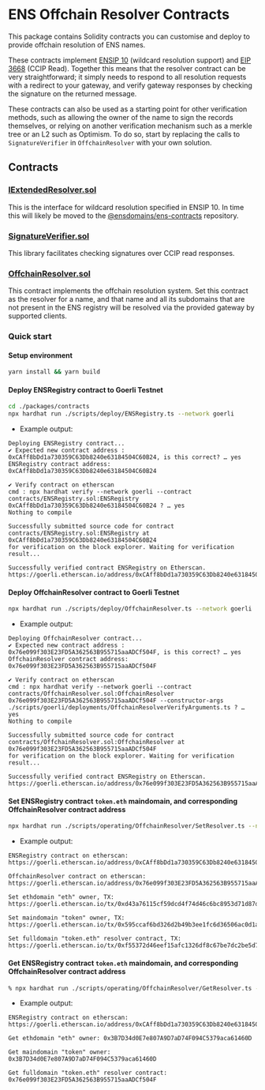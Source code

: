 # ENS Offchain Resolver Contracts

This package contains Solidity contracts you can customise and deploy to provide offchain resolution of ENS names.

These contracts implement [ENSIP 10](https://docs.ens.domains/ens-improvement-proposals/ensip-10-wildcard-resolution) (wildcard resolution support) and [EIP 3668](https://eips.ethereum.org/EIPS/eip-3668) (CCIP Read). Together this means that the resolver contract can be very straightforward; it simply needs to respond to all resolution requests with a redirect to your gateway, and verify gateway responses by checking the signature on the returned message.

These contracts can also be used as a starting point for other verification methods, such as allowing the owner of the name to sign the records themselves, or relying on another verification mechanism such as a merkle tree or an L2 such as Optimism. To do so, start by replacing the calls to `SignatureVerifier` in `OffchainResolver` with your own solution.

## Contracts

### [IExtendedResolver.sol](contracts/IExtendedResolver.sol)

This is the interface for wildcard resolution specified in ENSIP 10. In time this will likely be moved to the [@ensdomains/ens-contracts](https://github.com/ensdomains/ens-contracts) repository.

### [SignatureVerifier.sol](contracts/SignatureVerifier.sol)

This library facilitates checking signatures over CCIP read responses.

### [OffchainResolver.sol](contracts/OffchainResolver.sol)

This contract implements the offchain resolution system. Set this contract as the resolver for a name, and that name and all its subdomains that are not present in the ENS registry will be resolved via the provided gateway by supported clients.

### Quick start

#### Setup environment

```bash
yarn install && yarn build
```

#### Deploy ENSRegistry contract to Goerli Testnet

```bash
cd ./packages/contracts
npx hardhat run ./scripts/deploy/ENSRegistry.ts --network goerli
```

- Example output:

```
Deploying ENSRegistry contract...
✔ Expected new contract address : 0xCAff8bDd1a730359C63Db8240e63184504C60B24, is this correct? … yes
ENSRegistry contract address: 0xCAff8bDd1a730359C63Db8240e63184504C60B24

✔ Verify contract on etherscan
cmd : npx hardhat verify --network goerli --contract contracts/ENSRegistry.sol:ENSRegistry 0xCAff8bDd1a730359C63Db8240e63184504C60B24 ? … yes
Nothing to compile

Successfully submitted source code for contract
contracts/ENSRegistry.sol:ENSRegistry at 0xCAff8bDd1a730359C63Db8240e63184504C60B24
for verification on the block explorer. Waiting for verification result...

Successfully verified contract ENSRegistry on Etherscan.
https://goerli.etherscan.io/address/0xCAff8bDd1a730359C63Db8240e63184504C60B24#code
```

#### Deploy OffchainResolver contract to Goerli Testnet

```bash
npx hardhat run ./scripts/deploy/OffchainResolver.ts --network goerli
```

- Example output:

```
Deploying OffchainResolver contract...
✔ Expected new contract address : 0x76e099f303E23FD5A362563B955715aaADCf504F, is this correct? … yes
OffchainResolver contract address: 0x76e099f303E23FD5A362563B955715aaADCf504F

✔ Verify contract on etherscan
cmd : npx hardhat verify --network goerli --contract contracts/OffchainResolver.sol:OffchainResolver 0x76e099f303E23FD5A362563B955715aaADCf504F --constructor-args ./scripts/goerli/deployments/OffchainResolverVerifyArguments.ts ? … yes
Nothing to compile

Successfully submitted source code for contract
contracts/OffchainResolver.sol:OffchainResolver at 0x76e099f303E23FD5A362563B955715aaADCf504F
for verification on the block explorer. Waiting for verification result...

Successfully verified contract ENSRegistry on Etherscan.
https://goerli.etherscan.io/address/0x76e099f303E23FD5A362563B955715aaADCf504F#code
```

#### Set ENSRegistry contract `token.eth` maindomain, and corresponding OffchainResolver contract address

```bash
npx hardhat run ./scripts/operating/OffchainResolver/SetResolver.ts --network goerli
```

- Example output:

```
ENSRegistry contract on etherscan: https://goerli.etherscan.io/address/0xCAff8bDd1a730359C63Db8240e63184504C60B24

OffchainResolver contract on etherscan: https://goerli.etherscan.io/address/0x76e099f303E23FD5A362563B955715aaADCf504F

Set ethdomain "eth" owner, TX: https://goerli.etherscan.io/tx/0xd43a76115cf59dcd4f74d46c6bc8953d71d87da720625724a71140850f2af9d9

Set maindomain "token" owner, TX: https://goerli.etherscan.io/tx/0x595ccaf6bd326d2b49b3ee1fc6d36506ac0d1ad8b211dc424379e7bf13b1f763

Set fulldomain "token.eth" resolver contract, TX: https://goerli.etherscan.io/tx/0xf55372d46eef15afc1326df8c67be7dc2be5d71ac6e0768de47ef609d6562d4a
```

#### Get ENSRegistry contract `token.eth` maindomain, and corresponding OffchainResolver contract address

```bash
% npx hardhat run ./scripts/operating/OffchainResolver/GetResolver.ts --network goerli
```

- Example output:

```
ENSRegistry contract on etherscan: https://goerli.etherscan.io/address/0xCAff8bDd1a730359C63Db8240e63184504C60B24

Get ethdomain "eth" owner: 0x3B7D34d0E7e807A9D7aD74F094C5379aca61460D

Get maindomain "token" owner: 0x3B7D34d0E7e807A9D7aD74F094C5379aca61460D

Get fulldomain "token.eth" resolver contract: 0x76e099f303E23FD5A362563B955715aaADCf504F
```
